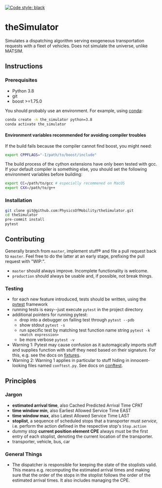[![Code style: black](https://img.shields.io/badge/code%20style-black-000000.svg)](https://github.com/psf/black)

# theSimulator
Simulates a dispatching algorithm serving exogeneous transportation requests with a fleet of vehicles. Does not simulate the universe, unlike MATSIM.

## Instructions
### Prerequisites
* Python 3.8
* git
* boost >=1.75.0

You should probably use an environment. For example, using [conda](https://www.anaconda.com/):
```sh
conda create -n the_simulator python=3.8
conda activate the_simulator
```

#### Environment variables recommended for avoiding compiler troubles
If the build fails because the compiler cannot find boost, you might need:
```sh
export CPPFLAGS="-I/path/to/boost/include"
```
The build process of the cython extensions have only been tested with gcc. If your default compiler is something else, 
you should set the following environment variables before building:
```sh
export CC=/path/to/gcc # especially recommened on MacOS
export CXX=/path/to/g++
```

### Installation
```sh
git clone git@github.com:PhysicsOfMobility/theSimulator.git
cd theSimulator
pre-commit install
pytest
```

## Contributing
Generally branch from `master`, implement stuff® and file a pull request back to
`master`. Feel free to do the latter at an early stage, prefixing the pull request with
"WIP:".
- `master` should always improve. Incomplete functionality is welcome.
- `production` should always be usable and, if possible, not break things.

### Testing
- for each new feature introduced, tests should be written, using the [pytest](https://docs.pytest.org/en/stable/) framework
- running tests is easy--just execute `pytest` in the project directory
- additional pointers for running pytest:
    - drop into a debugger on failing test through `pytest --pdb`
    - show stdout `pytest -s`
    - run specific test by matching test function name string `pytest -k <match expression>`
    - be more verbose `pytest -v`
- Warning 1: Pytest may cause confusion as it automagically imports stuff and supplies function
  with stuff they need based on their signature. For this, e.g. see the docs on
  [fixtures](https://docs.pytest.org/en/stable/fixture.html).
- Warning 2: Warning 1 applies in particular to stuff hiding in innocent-looking
  files named `conftest.py`. See docs on
  [conftest](https://docs.pytest.org/en/2.7.3/plugins.html).

## Principles
### Jargon
- **estimated arrival time**, also Cached Predicted Arrival Time CPAT
- **time window min**, also Earliest Allowed Service Time EAST
- **time window max**, also Latest Allowed Service Time LAST
- **stoplist**, a sequence of scheduled stops that a transporter must *service*,
  i.e. perform the action defined in the respective stop's `Stop.action`
- dummy stop **current position element CPE** always must be the first entry of each stoplist,
  denoting the current location of the transporter.
- transporter, vehicle, bus, car

### General Things
- The dispatcher is responsible for keeping the state of the stoplists valid.
 This means e.g. recomputing the estimated arrival times and making sure that
  the order of the stops in the stoplist follows the order of the estimated
  arrival times. It also includes managing the CPE.
